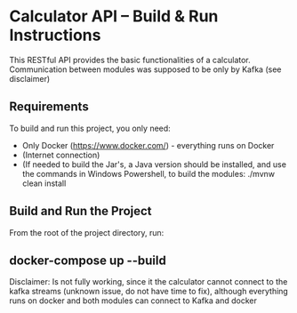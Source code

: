 # Calculator API – Build & Run Instructions
This RESTful API provides the basic functionalities of a calculator. Communication between modules was supposed to be only by Kafka (see disclaimer)

##  Requirements

To build and run this project, you only need:

- Only Docker (https://www.docker.com/) - everything runs on Docker
- (Internet connection)
- (If needed to build the Jar's, a Java version should be installed, and use the commands in Windows Powershell, to build the modules: ./mvnw clean install

## Build and Run the Project

From the root of the project directory, run: 
## docker-compose up --build

Disclaimer: Is not fully working, since it the calculator cannot connect to the kafka streams (unknown issue, do not have time to fix), although everything runs on docker and both modules can connect to Kafka and docker
